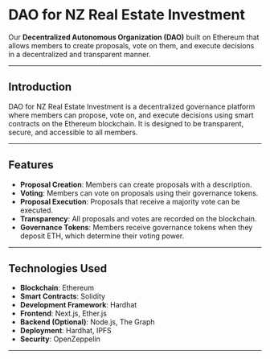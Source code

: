 # DAO for NZ Real Estate Investment

Our **Decentralized Autonomous Organization (DAO)** built on Ethereum that allows members to create proposals, vote on them, and execute decisions in a decentralized and transparent manner.

---

## Introduction

DAO for NZ Real Estate Investment is a decentralized governance platform where members can propose, vote on, and execute decisions using smart contracts on the Ethereum blockchain. It is designed to be transparent, secure, and accessible to all members.

---

## Features

- **Proposal Creation**: Members can create proposals with a description.
- **Voting**: Members can vote on proposals using their governance tokens.
- **Proposal Execution**: Proposals that receive a majority vote can be executed.
- **Transparency**: All proposals and votes are recorded on the blockchain.
- **Governance Tokens**: Members receive governance tokens when they deposit ETH, which determine their voting power.

---

## Technologies Used

- **Blockchain**: Ethereum
- **Smart Contracts**: Solidity
- **Development Framework**: Hardhat
- **Frontend**: Next.js, Ether.js
- **Backend (Optional)**: Node.js, The Graph
- **Deployment**: Hardhat, IPFS
- **Security**: OpenZeppelin

---